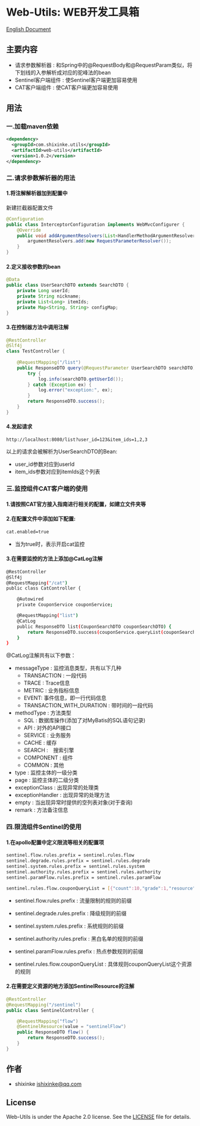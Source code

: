 
# Web-Utils: WEB开发工具箱

[English Document](http://github.com/shixinke/web-utils/blob/master/README.md)

## 主要内容

- 请求参数解析器 : 和Spring中的@RequestBody和@RequestParam类似，将下划线的入参解析成对应的驼峰法的bean
- Sentinel客户端组件 : 使Sentinel客户端更加容易使用
- CAT客户端组件 : 使CAT客户端更加容易使用


## 用法

### 一.加载maven依赖

```xml
<dependency>
  <groupId>com.shixinke.utils</groupId>
  <artifactId>web-utils</artifactId>
  <version>1.0.2</version>
</dependency>
```

### 二.请求参数解析器的用法

#### 1.将注解解析器加到配置中

新建拦截器配置文件　

```java
@Configuration
public class InterceptorConfiguration implements WebMvcConfigurer {
    @Override
    public void addArgumentResolvers(List<HandlerMethodArgumentResolver> argumentResolvers) {
        argumentResolvers.add(new RequestParameterResolver());
    }
}
```

#### 2.定义接收参数的bean

```java
@Data
public class UserSearchDTO extends SearchDTO {
    private Long userId;
    private String nickname;
    private List<Long> itemIds;
    private Map<String, String> configMap;
}
```

#### 3.在控制器方法中调用注解

```java
@RestController
@Slf4j
class TestController {
    
    @RequestMapping("/list")
    public ResponseDTO query(@RequestParameter UserSearchDTO searchDTO) {
        try {
            log.info(searchDTO.getUserId());
        } catch (Exception ex) {
            log.error("exception:", ex);
        }
        return ResponseDTO.success();
    }
}
```

#### 4.发起请求

`http://localhost:8080/list?user_id=123&item_ids=1,2,3`

以上的请求会被解析为UserSearchDTO的Bean:
- user_id参数对应到userId
- item_ids参数对应到itemIds这个列表

### 三.监控组件CAT客户端的使用

#### 1.请按照CAT官方接入指南进行相关的配置，如建立文件夹等

#### 2.在配置文件中添加如下配置:

```bash
cat.enabled=true
```

- 当为true时，表示开启cat监控

#### 3.在需要监控的方法上添加@CatLog注解

```bash
@RestController
@Slf4j
@RequestMapping("/cat")
public class CatController {

    @Autowired
    private CouponService couponService;

    @RequestMapping("list")
    @CatLog
    public ResponseDTO list(CouponSearchDTO couponSearchDTO) {
        return ResponseDTO.success(couponService.queryList(couponSearchDTO));
    }
}
```

@CatLog注解共有以下参数：

- messageType : 监控消息类型，共有以下几种
    - TRANSACTION : 一段代码
    - TRACE : Trace信息
    - METRIC : 业务指标信息
    - EVENT: 事件信息，即一行代码信息
    - TRANSACTION_WITH_DURATION : 带时间的一段代码
- methodType : 方法类型
    - SQL : 数据库操作(添加了对MyBatis的SQL语句记录)
    - API : 对外的API接口
    - SERVICE : 业务服务
    - CACHE : 缓存
    - SEARCH :　搜索引擎
    - COMPONENT : 组件
    - COMMON : 其他
- type : 监控主体的一级分类
- page : 监控主体的二级分类
- exceptionClass : 出现异常的处理类
- exceptionHandler : 出现异常的处理方法
- empty : 当出现异常时提供的空列表对象(对于查询)
- remark : 方法备注信息

### 四.限流组件Sentinel的使用

#### 1.在apollo配置中定义限流等相关的配置项

```bash
sentinel.flow.rules.prefix = sentinel.rules.flow
sentinel.degrade.rules.prefix = sentinel.rules.degrade
sentinel.system.rules.prefix = sentinel.rules.system
sentinel.authority.rules.prefix = sentinel.rules.authority
sentinel.paramFlow.rules.prefix = sentinel.rules.paramFlow

sentinel.rules.flow.couponQueryList = [{"count":10,"grade":1,"resource":"couponQueryList"}]
```

- sentinel.flow.rules.prefix : 流量限制的规则的前缀
- sentinel.degrade.rules.prefix : 降级规则的前缀
- sentinel.system.rules.prefix : 系统规则的前缀
- sentinel.authority.rules.prefix : 黑白名单的规则的前缀
- sentinel.paramFlow.rules.prefix : 热点参数规则的前缀

- sentinel.rules.flow.couponQueryList : 具体规则couponQueryList这个资源的规则

#### 2.在需要定义资源的地方添加SentinelResource的注解

```java
@RestController
@RequestMapping("/sentinel")
public class SentinelController {

    @RequestMapping("flow")
    @SentinelResource(value = "sentinelFlow")
    public ResponseDTO flow() {
        return ResponseDTO.success();
    }
}
```



## 作者

- shixinke <ishixinke@qq.com>


## License

Web-Utils is under the Apache 2.0 license. See the [LICENSE](https://github.com/shixinke/web-utils/blob/master/LICENSE.txt) file for details.
